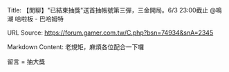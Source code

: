 Title: 【閒聊】"已結束抽獎"送首抽帳號第三彈，三金開局。6/3 23:00截止 @鳴潮 哈啦板 - 巴哈姆特

URL Source: https://forum.gamer.com.tw/C.php?bsn=74934&snA=2345

Markdown Content:
老規矩，麻煩各位配合一下囉

留言 = 抽大獎

